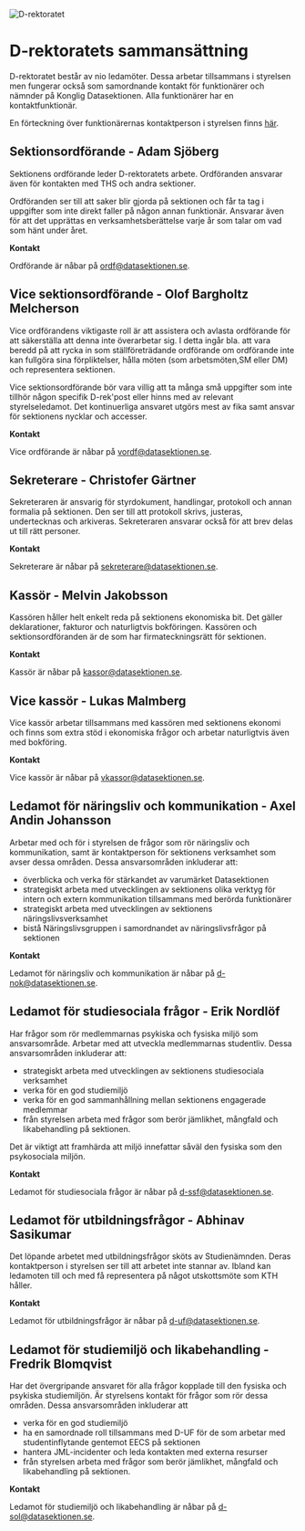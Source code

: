 ![D-rektoratet](./Vårbalen-sakao.jpg)

# D-rektoratets sammansättning

D-rektoratet består av nio ledamöter. Dessa arbetar tillsammans i
styrelsen men fungerar också som samordnande kontakt för funktionärer
och nämnder på Konglig Datasektionen. Alla funktionärer har en
kontaktfunktionär.

En förteckning över funktionärernas kontaktperson i styrelsen finns [här](https://dsekt.se/kontaktperson).

## Sektionsordförande - Adam Sjöberg

Sektionens ordförande leder D-rektoratets arbete. Ordföranden ansvarar
även för kontakten med THS och andra sektioner.

Ordföranden ser till att saker blir gjorda på sektionen och får ta tag i
uppgifter som inte direkt faller på någon annan funktionär. Ansvarar
även för att det upprättas en verksamhetsberättelse varje år som talar
om vad som hänt under året.

**Kontakt**

Ordförande är nåbar på [ordf@datasektionen.se](mailto:ordf@datasektionen.se).

## Vice sektionsordförande - Olof Bargholtz Melcherson

Vice ordförandens viktigaste roll är att assistera och avlasta
ordförande för att säkerställa att denna inte överarbetar sig. I detta
ingår bla. att vara beredd på att rycka in som ställföreträdande
ordförande om ordförande inte kan fullgöra sina förpliktelser, hålla
möten (som arbetsmöten,SM eller DM) och representera sektionen.

Vice sektionsordförande bör vara villig att ta många små uppgifter som
inte tillhör någon specifik D-rek'post eller hinns med av relevant
styrelseledamot. Det kontinuerliga ansvaret utgörs mest av fika samt
ansvar för sektionens nycklar och accesser.

**Kontakt**

Vice ordförande är nåbar på [vordf@datasektionen.se](mailto:vordf@datasektionen.se).

## Sekreterare - Christofer Gärtner

Sekreteraren är ansvarig för styrdokument, handlingar, protokoll och annan
formalia på sektionen.
Den ser till att protokoll skrivs, justeras, undertecknas och arkiveras.
Sekreteraren ansvarar också för att brev delas ut till rätt personer.

**Kontakt**

Sekreterare är nåbar på [sekreterare@datasektionen.se](mailto:sekreterare@datasektionen.se).

## Kassör - Melvin Jakobsson

Kassören håller helt enkelt reda på sektionens ekonomiska bit. Det
gäller deklarationer, fakturor och naturligtvis bokföringen. Kassören
och sektionsordföranden är de som har firmateckningsrätt för sektionen.

**Kontakt**

Kassör är nåbar på [kassor@datasektionen.se](mailto:kassor@datasektionen.se).

## Vice kassör - Lukas Malmberg

Vice kassör arbetar tillsammans med kassören med sektionens ekonomi och finns
som extra stöd i ekonomiska frågor och arbetar naturligtvis även med bokföring.

**Kontakt**

Vice kassör är nåbar på [vkassor@datasektionen.se](mailto:vkassor@datasektionen.se).

## Ledamot för näringsliv och kommunikation - Axel Andin Johansson

Arbetar med och för i styrelsen de frågor
som rör näringsliv och kommunikation, samt är kontaktperson för
sektionens verksamhet
som avser dessa områden. Dessa ansvarsområden inkluderar att:

-   överblicka och verka för stärkandet av varumärket Datasektionen
-   strategiskt arbeta med utvecklingen av sektionens olika verktyg för intern och extern kommunikation tillsammans med berörda funktionärer
-   strategiskt arbeta med utvecklingen av sektionens näringslivsverksamhet
-   bistå Näringslivsgruppen i samordnandet av näringslivsfrågor på sektionen

**Kontakt**

Ledamot för näringsliv och kommunikation är nåbar på [d-nok@datasektionen.se](mailto:d-nok@datasektionen.se).

## Ledamot för studiesociala frågor - Erik Nordlöf

Har frågor som rör medlemmarnas psykiska
och fysiska miljö som ansvarsområde. Arbetar med att utveckla
medlemmarnas
studentliv. Dessa ansvarsområden inkluderar att:

-   strategiskt arbeta med utvecklingen av sektionens studiesociala
    verksamhet
-   verka för en god studiemiljö
-   verka för en god sammanhållning mellan sektionens engagerade medlemmar
-   från styrelsen arbeta med frågor som berör jämlikhet, mångfald och likabehandling på sektionen.

Det är viktigt att framhärda att miljö innefattar såväl den fysiska som
den psykosociala miljön.

**Kontakt**

Ledamot för studiesociala frågor är nåbar på [d-ssf@datasektionen.se](mailto:d-ssf@datasektionen.se).

## Ledamot för utbildningsfrågor - Abhinav Sasikumar

Det löpande arbetet med utbildningsfrågor sköts av Studienämnden. Deras
kontaktperson i styrelsen ser till att arbetet inte stannar av. Ibland
kan ledamoten till och med få representera på något utskottsmöte som KTH
håller.

**Kontakt**

Ledamot för utbildningsfrågor är nåbar på [d-uf@datasektionen.se](mailto:d-uf@datasektionen.se).

## Ledamot för studiemiljö och likabehandling - Fredrik Blomqvist

Har det övergripande ansvaret för alla frågor kopplade till den fysiska och psykiska studiemiljön. Är styrelsens kontakt för frågor som rör dessa områden. Dessa ansvarsområden inkluderar att

-   verka för en god studiemiljö
-   ha en samordnade roll tillsammans med D-UF för de som arbetar med studentinflytande gentemot EECS på sektionen
-   hantera JML-incidenter och leda kontakten med externa resurser
-   från styrelsen arbeta med frågor som berör jämlikhet, mångfald och likabehandling på sektionen.

**Kontakt**

Ledamot för studiemiljö och likabehandling är nåbar på [d-sol@datasektionen.se](mailto:d-sol@datasektionen.se).

